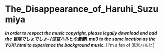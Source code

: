 # The_Disappearance_of_Haruhi_Suzumiya

***In order to respect the music copyright, please legally download and add the 冒険でしょでしょ- (涼宮ハルヒの憂鬱).mp3 to the same location as the _YUKI_.html to experience the background music.***
[I'm a fan of 涼宮ハルヒ]
